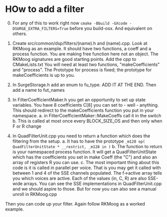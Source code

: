 # HOw to add a filter

0. For any of this to work right now `cmake -Bbuild -GXcode -DSURGE_EXTRA_FILTERS=True` before you build-osx. And equivalent on others.

1. Create src/common/dsp/filters/(name).h and (name).cpp. Look at RKMoog as an example. It should have two functions, a coeff and a process
   function. You are making free function here not an object. The RKMoog signatures are good starting points. Add the cpp to CMakeLists.txt
   You will need at least two functions, "makeCoefficients" and "process". The Prototype for process is fixed; the prototype for makeCoefficients
   is up to you.

2. In SurgeStorage.h add an enum to fu_type. ADD IT AT THE END. Then add a name to fut_names

3. In FilterCoefficientMaker.h you get an opportunity to set up state variables. You have 8 coefficients C[8] you can set to - well - anything.
   This should redirect to the makeCoefficients function you put in your namespace.
   a. in FilterCoefficientMaker::MakeCoeffs call it in the switch
   b. This is called at most once every BLOCK_SIZE_OS and then only when F or R change
   
4. In QuadFilterUnit.cpp you need to return a function which does the filtering from the setup.
   a. It has to have the prototype `_m128 op( QuadFilterUnitState * __restrict, _m128 in )`
   b. The function to return is your namespaced process function. It will get a QuadFilterUnitState which
      has the coefficients you set in make Coeff (the "C") and also an array of registers R you can use.
   c. The most important thing about this code is it is called in parallel per voice. That is you may get
      it called with between 1 and 4 of the SSE channels populated. The f->active array tells you which voices
      are active. Each of the values (in, C, R) are also SSE-wide arrays. You can see the SSE implementations in QuadFilterUnit.cpp 
      and we should aspire to those. But for now you can also see a manual unroll in RKMoog.cpp
      
Then you can code up your filter. Again follow RKMoog as a worked example.
